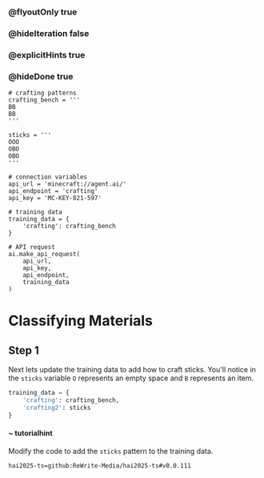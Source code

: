 ### @flyoutOnly true
### @hideIteration false
### @explicitHints true
### @hideDone true

```python-template
# crafting patterns
crafting_bench = '''
BB
BB
'''
 
sticks = '''
OOO
OBO
OBO
'''
 
# connection variables
api_url = 'minecraft://agent.ai/'
api_endpoint = 'crafting'
api_key = 'MC-KEY-821-597'
 
# training data
training_data = {
    'crafting': crafting_bench
}
 
# API request
ai.make_api_request(
    api_url,
    api_key,
    api_endpoint,
    training_data
)
```

# Classifying Materials

## Step 1
Next lets update the training data to add how to craft sticks. You'll notice in the `sticks` variable `O` represents an empty space and `B` represents an item.

```python
training_data = {
    'crafting': crafting_bench,
    'crafting2': sticks
}
```
#### ~ tutorialhint 
Modify the code to add the `sticks` pattern to the training data.


```package
hai2025-ts=github:ReWrite-Media/hai2025-ts#v0.0.111
```
